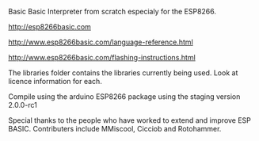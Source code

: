 Basic
Basic Interpreter from scratch especialy for the ESP8266.

http://esp8266basic.com

http://www.esp8266basic.com/language-reference.html

http://www.esp8266basic.com/flashing-instructions.html



The libraries folder contains the libraries currently being used.
Look at licence information for each.

Compile using the arduino ESP8266 package using the staging version 2.0.0-rc1

Special thanks to the people who have worked to extend and improve ESP BASIC.
Contributers include MMiscool, Cicciob and Rotohammer.

